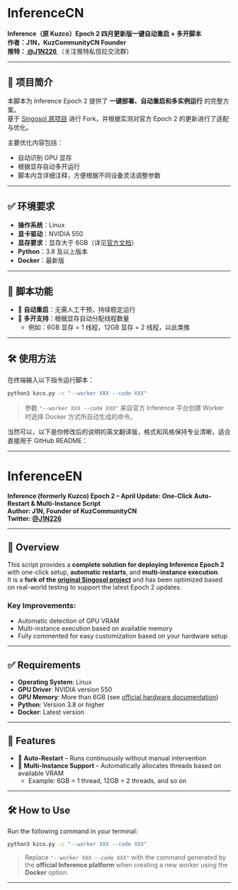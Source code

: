 # InferenceCN

**Inference（原 Kuzco）Epoch 2 四月更新版一键自动重启 + 多开脚本**  
**作者：J1N，KuzCommunityCN Founder**  
**推特：[ @J1N226 ](https://twitter.com/J1N226)**（关注推特私信拉交流群）

---

## 📌 项目简介

本脚本为 Inference Epoch 2 提供了 **一键部署、自动重启和多实例运行** 的完整方案。  
基于 [Singosol 原项目](https://github.com/singosol/kuzco-docker) 进行 Fork，并根据实测对官方 Epoch 2 的更新进行了适配与优化。

主要优化内容包括：
- 自动识别 GPU 显存
- 根据显存自动多开运行
- 脚本内含详细注释，方便根据不同设备灵活调整参数

---

## ✅ 环境要求

- **操作系统**：Linux  
- **显卡驱动**：NVIDIA 550  
- **显存要求**：显存大于 6GB（详见[官方文档](https://docs.inference.supply/hardware)）  
- **Python**：3.8 及以上版本
- **Docker**：最新版

---

## 🚀 脚本功能

- 🔁 **自动重启**：无需人工干预，持续稳定运行  
- 🧩 **多开支持**：根据显存自动分配线程数量  
  - 例如：6GB 显存 = 1 线程，12GB 显存 = 2 线程，以此类推

---

## 🛠️ 使用方法

在终端输入以下指令运行脚本：

```bash
python3 kzco.py -c "--worker XXX --code XXX"
```

> 参数 `"--worker XXX --code XXX"` 来自官方 Inference 平台创建 Worker 时选择 Docker 方式所自动生成的命令。

当然可以，以下是你修改后的说明的英文翻译版，格式和风格保持专业清晰，适合直接用于 GitHub README：

---

# InferenceEN

**Inference (formerly Kuzco) Epoch 2 – April Update: One-Click Auto-Restart & Multi-Instance Script**  
**Author: J1N, Founder of KuzCommunityCN**  
**Twitter: [@J1N226](https://twitter.com/J1N226)** 

---

## 📌 Overview

This script provides a **complete solution for deploying Inference Epoch 2** with one-click setup, **automatic restarts**, and **multi-instance execution**.  
It is a **fork of the [original Singosol project](https://github.com/singosol/kuzco-docker)** and has been optimized based on real-world testing to support the latest Epoch 2 updates.

### Key Improvements:
- Automatic detection of GPU VRAM  
- Multi-instance execution based on available memory  
- Fully commented for easy customization based on your hardware setup

---

## ✅ Requirements

- **Operating System**: Linux  
- **GPU Driver**: NVIDIA version 550  
- **GPU Memory**: More than 6GB (see [official hardware documentation](https://docs.inference.supply/hardware))  
- **Python**: Version 3.8 or higher  
- **Docker**: Latest version

---

## 🚀 Features

- 🔁 **Auto-Restart** – Runs continuously without manual intervention  
- 🧩 **Multi-Instance Support** – Automatically allocates threads based on available VRAM  
  - Example: 6GB = 1 thread, 12GB = 2 threads, and so on

---

## 🛠️ How to Use

Run the following command in your terminal:

```bash
python3 kzco.py -c "--worker XXX --code XXX"
```

> Replace `"--worker XXX --code XXX"` with the command generated by the **official Inference platform** when creating a new worker using the **Docker** option.

---
